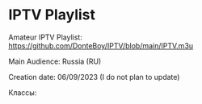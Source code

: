 # IPTV Playlist

Amateur IPTV Playlist: https://github.com/DonteBoy/IPTV/blob/main/IPTV.m3u

Main Audience: Russia (RU)

Creation date: 06/09/2023 (I do not plan to update)

Классы:

